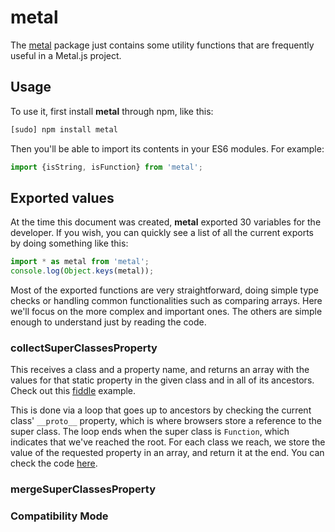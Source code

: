 # metal

The [metal](https://github.com/metal/metal.js/tree/master/packages/metal)
package just contains some utility functions that are frequently useful in a
Metal.js project.

## Usage

To use it, first install **metal** through npm, like this:
```sh
[sudo] npm install metal
```

Then you'll be able to import its contents in your ES6 modules. For example:

```js
import {isString, isFunction} from 'metal';
```

## Exported values

At the time this document was created, **metal** exported 30 variables for the
developer. If you wish, you can quickly see a list of all the current exports by
doing something like this:

```js
import * as metal from 'metal';
console.log(Object.keys(metal));
```

Most of the exported functions are very straightforward, doing simple type
checks or handling common functionalities such as comparing arrays. Here we'll
focus on the more complex and important ones. The others are simple enough to
understand just by reading the code.

### collectSuperClassesProperty

This receives a class and a property name, and returns an array with the values
for that static property in the given class and in all of its ancestors. Check
out this [fiddle]() example.

This is done via a loop that goes up to ancestors by checking the current
class' `__proto__` property, which is where browsers store a reference to
the super class. The loop ends when the super class is `Function`, which
indicates that we've reached the root. For each class we reach, we store the
value of the requested property in an array, and return it at the end. You can
check the code [here](https://github.com/metal/metal.js/blob/fc222c16fec43b4a5ed6a8ae8339247a4c3ca16c/packages/metal/src/coreNamed.js#L47).

### mergeSuperClassesProperty



### Compatibility Mode
